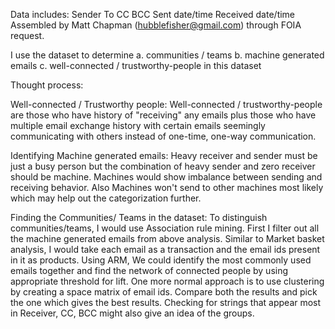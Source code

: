 Data includes: Sender To CC BCC Sent date/time Received date/time Assembled by Matt Chapman (hubblefisher@gmail.com) through FOIA request.

I use the dataset to determine a. communities / teams b. machine generated emails c. well-connected / trustworthy-people in this dataset

Thought process:

Well-connected / Trustworthy people: Well-connected / trustworthy-people are those who have history of "receiving" any emails plus those who have multiple email exchange history with certain emails seemingly communicating with others instead of one-time, one-way communication.

Identifying Machine generated emails: Heavy receiver and sender must be just a busy person but the combination of heavy sender and zero receiver should be machine. Machines would show imbalance between sending and receiving behavior. Also Machines won't send to other machines most likely which may help out the categorization further.

Finding the Communities/ Teams in the dataset: To distinguish communities/teams, I would use Association rule mining. First I filter out all the machine generated emails from above analysis. Similar to Market basket analysis, I would take each email as a transaction and the email ids present in it as products. Using ARM, We could identify the most commonly used emails together and find the network of connected people by using appropriate threshold for lift. One more normal approach is to use clustering by creating a space matrix of email ids. Compare both the results and pick the one which gives the best results. Checking for strings that appear most in Receiver, CC, BCC might also give an idea of the groups.
